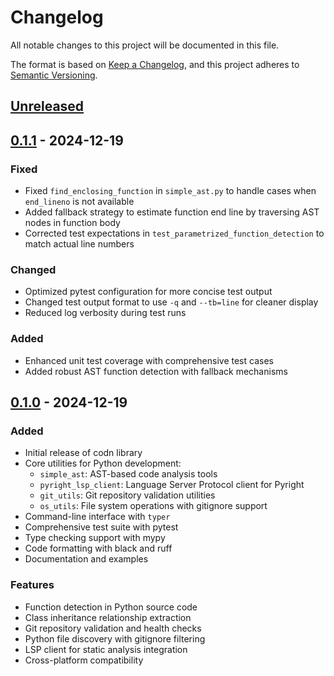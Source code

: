 # Changelog

All notable changes to this project will be documented in this file.

The format is based on [Keep a Changelog](https://keepachangelog.com/en/1.0.0/),
and this project adheres to [Semantic Versioning](https://semver.org/spec/v2.0.0.html).

## [Unreleased]

## [0.1.1] - 2024-12-19

### Fixed
- Fixed `find_enclosing_function` in `simple_ast.py` to handle cases when `end_lineno` is not available
- Added fallback strategy to estimate function end line by traversing AST nodes in function body
- Corrected test expectations in `test_parametrized_function_detection` to match actual line numbers

### Changed
- Optimized pytest configuration for more concise test output
- Changed test output format to use `-q` and `--tb=line` for cleaner display
- Reduced log verbosity during test runs

### Added
- Enhanced unit test coverage with comprehensive test cases
- Added robust AST function detection with fallback mechanisms

## [0.1.0] - 2024-12-19

### Added
- Initial release of codn library
- Core utilities for Python development:
  - `simple_ast`: AST-based code analysis tools
  - `pyright_lsp_client`: Language Server Protocol client for Pyright
  - `git_utils`: Git repository validation utilities  
  - `os_utils`: File system operations with gitignore support
- Command-line interface with `typer`
- Comprehensive test suite with pytest
- Type checking support with mypy
- Code formatting with black and ruff
- Documentation and examples

### Features
- Function detection in Python source code
- Class inheritance relationship extraction
- Git repository validation and health checks
- Python file discovery with gitignore filtering
- LSP client for static analysis integration
- Cross-platform compatibility

[Unreleased]: https://github.com/dweb-lab/codn/compare/v0.1.1...HEAD
[0.1.1]: https://github.com/dweb-lab/codn/compare/v0.1.0...v0.1.1
[0.1.0]: https://github.com/dweb-lab/codn/releases/tag/v0.1.0